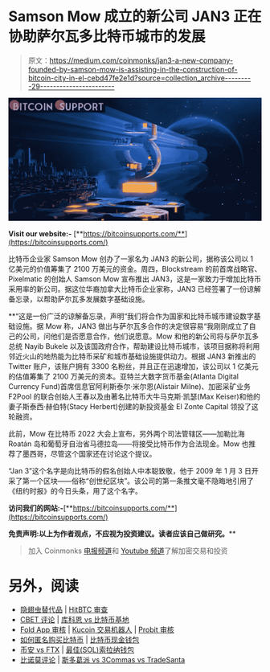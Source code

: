 # Samson Mow 成立的新公司 JAN3 正在协助萨尔瓦多比特币城市的发展

> 原文：<https://medium.com/coinmonks/jan3-a-new-company-founded-by-samson-mow-is-assisting-in-the-construction-of-bitcoin-city-in-el-cebd47fe2e1d?source=collection_archive---------29----------------------->

![](img/5690ea6a65fd3a5f3873fdb8ff0b0a6f.png)

**Visit our website:-** [**https://bitcoinsupports.com/**](https://bitcoinsupports.com/)

比特币企业家 Samson Mow 创办了一家名为 JAN3 的新公司，据称该公司以 1 亿美元的价值筹集了 2100 万美元的资金。周四，Blockstream 的前首席战略官、Pixelmatic 的创始人 Samson Mow 宣布推出 JAN3，这是一家致力于增加比特币采用率的新公司。据这位华裔加拿大比特币企业家称，JAN3 已经签署了一份谅解备忘录，以帮助萨尔瓦多发展数字基础设施。

**“这是一份广泛的谅解备忘录，声明“我们将合作为国家和比特币城市建设数字基础设施。据 Mow 称，JAN3 做出与萨尔瓦多合作的决定很容易“我刚刚成立了自己的公司，问他们是否愿意合作，他们说愿意。Mow 和他的新公司将与萨尔瓦多总统 Nayib Bukele 以及该国政府合作，帮助建设比特币城市，该项目据称将利用邻近火山的地热能为比特币采矿和城市基础设施提供动力。根据 JAN3 新推出的 Twitter 账户，该账户拥有 3300 名粉丝，并且正在迅速增加，该公司以 1 亿美元的估值筹集了 2100 万美元的资本。亚特兰大数字货币基金(Atlanta Digital Currency Fund)首席信息官阿利斯泰尔·米尔恩(Alistair Milne)、加密采矿业务 F2Pool 的联合创始人王春以及由著名比特币大牛马克斯·凯瑟(Max Keiser)和他的妻子斯泰西·赫伯特(Stacy Herbert)创建的新投资基金 El Zonte Capital 领投了这轮融资。

此前，Mow 在比特币 2022 大会上宣布，另外两个司法管辖区——加勒比海 Roatán 岛和葡萄牙自治省马德拉岛——将接受比特币作为合法现金。Mow 也推荐了墨西哥，尽管这个国家还在讨论这个提议。

“Jan 3”这个名字是向比特币的假名创始人中本聪致敬，他于 2009 年 1 月 3 日开采了第一个区块——俗称“创世纪区块”。该公司的第一条推文毫不隐晦地引用了《纽约时报》的今日头条，用了这个名字。

**访问我们的网站:-**[**https://bitcoinsupports.com/**](https://bitcoinsupports.com/)

**免责声明:以上为作者观点，不应视为投资建议。读者应该自己做研究。****

> 加入 Coinmonks [电报频道](https://t.me/coincodecap)和 [Youtube 频道](https://www.youtube.com/c/coinmonks/videos)了解加密交易和投资

# 另外，阅读

*   [隐翅虫替代品](/coinmonks/cryptohopper-alternatives-d67287b16d27) | [HitBTC 审查](/coinmonks/hitbtc-review-c5143c5d53c2)
*   [CBET 评论](https://coincodecap.com/cbet-casino-review) | [库科恩 vs 比特币基地](https://coincodecap.com/kucoin-vs-coinbase)
*   [Fold App 审核](https://coincodecap.com/fold-app-review) | [Kucoin 交易机器人](/coinmonks/kucoin-trading-bot-automate-your-trades-8cf0ca2138e0) | [Probit 审核](https://coincodecap.com/probit-review)
*   [如何匿名购买比特币](https://coincodecap.com/buy-bitcoin-anonymously) | [比特币现金钱包](https://coincodecap.com/bitcoin-cash-wallets)
*   [币安 vs FTX](https://coincodecap.com/binance-vs-ftx) | [最佳(SOL)索拉纳钱包](https://coincodecap.com/solana-wallets)
*   [比诺莫评论](https://coincodecap.com/binomo-review) | [斯多葛派 vs 3Commas vs TradeSanta](https://coincodecap.com/stoic-vs-3commas-vs-tradesanta)